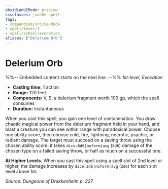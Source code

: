 ```yaml
---
obsidianUIMode: preview
cssclasses: json5e-spell
tags:
- compendium/src/5e/dodk
- spell/level/1
- spell/school/evocation
aliases: ["Delerium Orb"]
---
```

# Delerium Orb
%%-- Embedded content starts on the next line. --%%
*1st-level, Evocation*  

- **Casting time:** 1 action
- **Range:** 120 feet
- **Components:** V, S, a delerium fragment worth 100 gp, which the spell consumes
- **Duration:** Instantaneous

When you cast this spell, you gain one level of contamination. You draw chaotic magical power from the delerium fragment held in your hand, and blast a creature you can see within range with paradoxical power. Choose one ability score, then choose cold, fire, lightning, necrotic, psychic, or radiant damage. The target must succeed on a saving throw using the chosen ability score; it takes `dice:6d6|noform|avg` (`6d6`) damage of the chosen type on a failed saving throw, or half as much on a successful one.

**At Higher Levels.** When you cast this spell using a spell slot of 2nd level or higher, the damage increases by `dice:2d6|noform|avg` (`2d6`) for each slot level above 1st.

*Source: Dungeons of Drakkenheim p. 227*